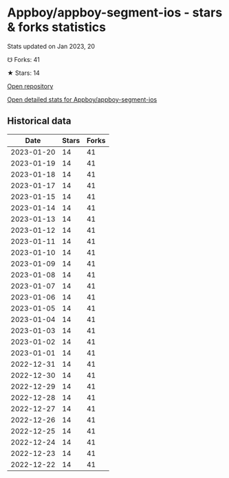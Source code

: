 # Appboy/appboy-segment-ios - stars & forks statistics

Stats updated on Jan 2023, 20

☋ Forks: 41

★ Stars: 14

[Open repository](https://github.com/Appboy/appboy-segment-ios)

[Open detailed stats for Appboy/appboy-segment-ios](https://reviewgithub.com/rep/Appboy/appboy-segment-ios)

## Historical data
| Date | Stars | Forks |
|------|-------|-------|
| 2023-01-20 | 14 | 41 | 
| 2023-01-19 | 14 | 41 | 
| 2023-01-18 | 14 | 41 | 
| 2023-01-17 | 14 | 41 | 
| 2023-01-15 | 14 | 41 | 
| 2023-01-14 | 14 | 41 | 
| 2023-01-13 | 14 | 41 | 
| 2023-01-12 | 14 | 41 | 
| 2023-01-11 | 14 | 41 | 
| 2023-01-10 | 14 | 41 | 
| 2023-01-09 | 14 | 41 | 
| 2023-01-08 | 14 | 41 | 
| 2023-01-07 | 14 | 41 | 
| 2023-01-06 | 14 | 41 | 
| 2023-01-05 | 14 | 41 | 
| 2023-01-04 | 14 | 41 | 
| 2023-01-03 | 14 | 41 | 
| 2023-01-02 | 14 | 41 | 
| 2023-01-01 | 14 | 41 | 
| 2022-12-31 | 14 | 41 | 
| 2022-12-30 | 14 | 41 | 
| 2022-12-29 | 14 | 41 | 
| 2022-12-28 | 14 | 41 | 
| 2022-12-27 | 14 | 41 | 
| 2022-12-26 | 14 | 41 | 
| 2022-12-25 | 14 | 41 | 
| 2022-12-24 | 14 | 41 | 
| 2022-12-23 | 14 | 41 | 
| 2022-12-22 | 14 | 41 | 

